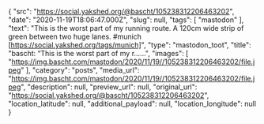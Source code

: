 {
  "src": "https://social.yakshed.org/@bascht/105238312206463202",
  "date": "2020-11-19T18:06:47.000Z",
  "slug": null,
  "tags": [
    "mastodon"
  ],
  "text": "This is the worst part of my running route. A 120cm wide strip of green between two huge lanes. #munich [https://social.yakshed.org/tags/munich]",
  "type": "mastodon_toot",
  "title": "bascht: “This is the worst part of my r……",
  "images": [
    "https://img.bascht.com/mastodon/2020/11/19//105238312206463202/file.jpeg"
  ],
  "category": "posts",
  "media_url": "https://img.bascht.com/mastodon/2020/11/19//105238312206463202/file.jpeg",
  "description": null,
  "preview_url": null,
  "original_url": "https://social.yakshed.org/@bascht/105238312206463202",
  "location_latitude": null,
  "additional_payload": null,
  "location_longitude": null
}
